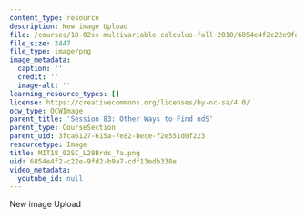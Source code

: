 ```yaml
---
content_type: resource
description: New image Upload
file: /courses/18-02sc-multivariable-calculus-fall-2010/6854e4f2c22e9fd2b9a7cdf13edb338e_MIT18_02SC_L28Brds_7a.png
file_size: 2447
file_type: image/png
image_metadata:
  caption: ''
  credit: ''
  image-alt: ''
learning_resource_types: []
license: https://creativecommons.org/licenses/by-nc-sa/4.0/
ocw_type: OCWImage
parent_title: 'Session 83: Other Ways to Find ndS'
parent_type: CourseSection
parent_uid: 3fca6127-615a-7e82-bece-f2e551d0f223
resourcetype: Image
title: MIT18_02SC_L28Brds_7a.png
uid: 6854e4f2-c22e-9fd2-b9a7-cdf13edb338e
video_metadata:
  youtube_id: null
---
```

New image Upload